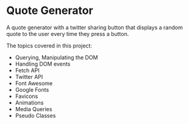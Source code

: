# Quote Generator
A quote generator  with a twitter sharing button that displays a random quote to the user every time they press a button.

The topics covered in this project:

- Querying, Manipulating the DOM
- Handling DOM events
- Fetch API
- Twitter API
- Font Awesome
- Google Fonts
- Favicons
- Animations
- Media Queries
- Pseudo Classes
